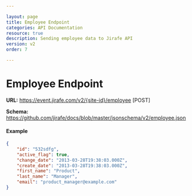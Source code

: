 ```yaml
---

layout: page
title: Employee Endpoint
categories: API Documentation
resource: true
description: Sending employee data to Jirafe API
version: v2
order: 7

---
```


# Employee Endpoint
**URL:** https://event.jirafe.com/v2/{site-id}/employee [POST]

**Schema:** https://github.com/jirafe/docs/blob/master/jsonschema/v2/employee.json

#### Example
```json
{
    "id": "532sdfg",
    "active_flag": true,
    "change_date": "2013-03-28T19:38:03.000Z",
    "create_date": "2013-03-28T19:38:03.000Z",
    "first_name": "Product",
    "last_name": "Manager",
    "email": "product_manager@example.com"
}
```
